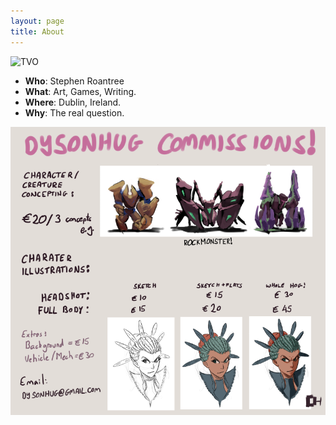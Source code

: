 ```yaml
---
layout: page
title: About
---
```


![TVO](http://41.media.tumblr.com/aa72ab602f7d999ee03e29258937b7f8/tumblr_nlunl5njhN1uqi2ffo1_1280.png)

- **Who**: Stephen Roantree
- **What**: Art, Games, Writing.
- **Where**: Dublin, Ireland.
- **Why**: The real question.

![COMMISSIONS](/images/commissions.png)